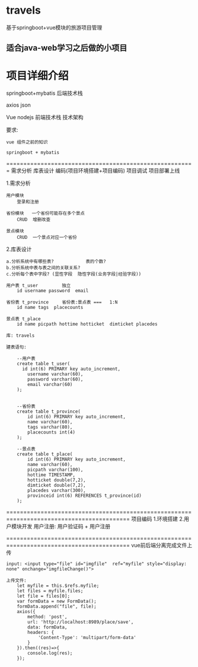 # travels
基于springboot+vue模块的旅游项目管理
## 适合java-web学习之后做的小项目

# 项目详细介绍
springboot+mybatis         后端技术栈

axios  json

Vue nodejs                 前端技术栈 技术架构

要求:

	vue 组件之前的知识    

	springboot + mybatis   
=======================================================
需求分析   库表设计   编码(项目环境搭建+项目编码)   项目调试  项目部署上线

1.需求分析

	用户模块
		登录和注册

	省份模块   一个省份可能存在多个景点
		CRUD  增删改查

	景点模块
		CRUD  一个景点对应一个省份

2.库表设计

	a.分析系统中有哪些表?            表的个数?
	b.分析系统中表与表之间的关联关系?  
	c.分析每个表中字段? (显性字段  隐性字段(业务字段|经验字段)) 

	用户表 t_user         独立
		id username password  email 

	省份表 t_province     省份表:景点表 ===   1:N
		id name tags  placecounts

	景点表 t_place
		id name picpath hottime hotticket  dimticket placedes 

	库: travels

	建表语句:

		--用户表
		create table t_user(
		  id int(6) PRIMARY key auto_increment,
			username varchar(60),
			password varchar(60),
			email varchar(60)
		);


		--省份表
		create table t_province(
			id int(6) PRIMARY key auto_increment,
			name varchar(60),
			tags varchar(80),
			placecounts int(4)
		);

		--景点表
		create table t_place(
			id int(6) PRIMARY key auto_increment,
			name varchar(60),
			picpath varchar(100),
			hottime TIMESTAMP,
			hotticket double(7,2),
			dimticket double(7,2),
			placedes varchar(300),
			provinceid int(6) REFERENCES t_province(id)
		);

==========================================================================================
项目编码
	1.环境搭建
	2.用户模块开发
		用户注册:  用户验证码 + 用户注册


==========================================================================================
vue前后端分离完成文件上传
	
	input: <input type="file" id="imgfile"  ref="myfile" style="display: none" onchange="imgfileChange()">

	上传文件:
		let myfile = this.$refs.myfile;
        let files = myfile.files;
        let file = files[0];
        var formData = new FormData();
        formData.append("file", file);
        axios({
            method: 'post',
            url: 'http://localhost:8989/place/save',
            data: formData,
            headers: {
                'Content-Type': 'multipart/form-data'
            }
        }).then((res)=>{
            console.log(res);
        });



